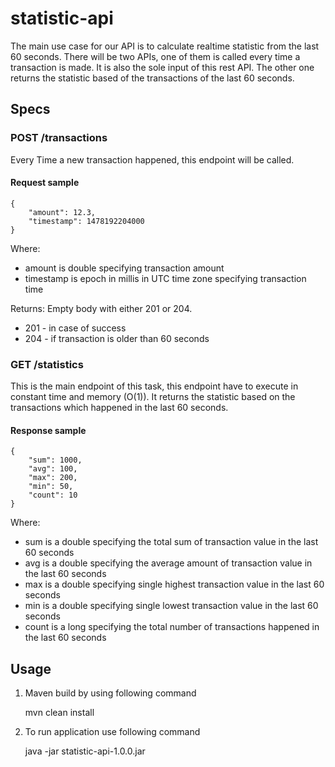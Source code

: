 # statistic-api
The main use case for our API is to calculate realtime statistic from the last 60 seconds. There will be two APIs, one of them is
called every time a transaction is made. It is also the sole input of this rest API. The other one returns the statistic based of the transactions of the last 60 seconds.

## Specs

### POST /transactions

Every Time a new transaction happened, this endpoint will be called.

#### Request sample
```http
{
    "amount": 12.3,
    "timestamp": 1478192204000
}
```
Where:
* amount is double specifying transaction amount
* timestamp is epoch in millis in UTC time zone specifying transaction time

Returns: Empty body with either 201 or 204.
* 201 - in case of success
* 204 - if transaction is older than 60 seconds


### GET /statistics
This is the main endpoint of this task, this endpoint have to execute in constant time
and memory (O(1)). It returns the statistic based on the transactions which happened
in the last 60 seconds.

#### Response sample
```http
{
    "sum": 1000,
    "avg": 100,
    "max": 200,
    "min": 50,
    "count": 10
}
```

Where:
* sum is a double specifying the total sum of transaction value in the last 60
seconds
* avg is a double specifying the average amount of transaction value in the last
60 seconds
* max is a double specifying single highest transaction value in the last 60
seconds
* min is a double specifying single lowest transaction value in the last 60
seconds
* count is a long specifying the total number of transactions happened in the last
60 seconds

## Usage

1. Maven build by using following command

    mvn clean install

2. To run application use following command

    java -jar statistic-api-1.0.0.jar
